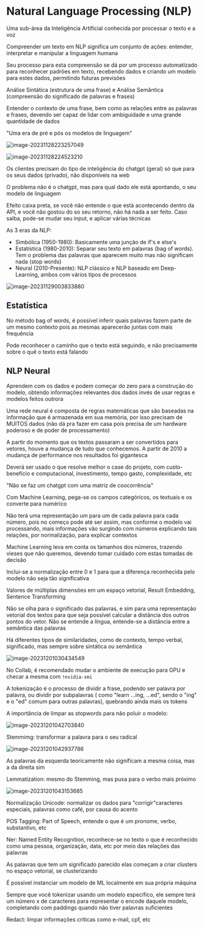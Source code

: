 # Natural Language Processing (NLP)

Uma sub-área da Inteligência Artificial conhecida por processar o texto e a voz

Compreender um texto em NLP significa um conjunto de ações: entender, interpretar e manipular a linguagem humana

Seu processo para esta compreensão se dá por um processo automatizado para reconhecer padrões em texto, recebendo dados e criando um modelo para estes dados, permitindo futuras previsões

Análise Sintática (estrutura de uma frase) e Análise Semântica (compreensão do significado de palavras e frases)

Entender o contexto de uma frase, bem como as relações entre as palavras e frases, devendo ser capaz de lidar com ambiguidade e uma grande quantidade de dados

"Uma era de pré e pós os modelos de linguagem"

![image-20231128223257049](C:\Users\Home\AppData\Roaming\Typora\typora-user-images\image-20231128223257049.png)

![image-20231128224523210](C:\Users\Home\AppData\Roaming\Typora\typora-user-images\image-20231128224523210.png)

Os clientes precisam do tipo de inteligência do chatgpt (geral) só que para os seus dados (privado), não disponíveis na web

O problema não é o chatgpt, mas para qual dado ele está apontando, o seu modelo de linguagem

Efeito caixa preta, se você não entende o que está acontecendo dentro da API, e você não gostou do so seu  retorno, não há nada a ser feito. Caso saiba, pode-se mudar seu input, e aplicar várias técnicas

As 3 eras da NLP: 

- Simbólica (1950-1980): Basicamente uma junção de if's e else's 
- Estatística (1980-2010): Separar seu texto em palavras (bag of words). Tem o problema das palavras que aparecem muito mas não significam nada (stop words)
- Neural (2010-Presente): NLP clássico e NLP baseado em Deep-Learning, ambos com vários tipos de processos

![image-20231129003833880](C:\Users\Home\AppData\Roaming\Typora\typora-user-images\image-20231129003833880.png)

## Estatística 

No método bag of words, é possível inferir quais palavras fazem parte de um mesmo contexto pois as mesmas aparecerão juntas com mais frequência

Pode reconhecer o caminho que o texto está seguindo, e não precisamente sobre o quê o texto está falando



## NLP Neural

Aprendem com os dados e podem começar do zero para a construção do modelo, obtendo informações relevantes dos dados invés de usar regras e modelos feitos outrora

Uma rede neural é composta de regras matemáticas que são baseadas na informação que é armazenada em sua memória, por isso precisam de MUITOS dados (não dá pra fazer em casa pois precisa de um hardware poderoso e de poder de processamento)

A partir do momento que os textos passaram a ser convertidos para vetores, houve a mudança de tudo que conhecemos. A partir de 2010 a mudança de performance nos resultados foi gigantesca

Deverá ser usado o que resolve melhor o case do projeto, com custo-benefício e computacional, investimento, tempo gasto, complexidade, etc

"Não se faz um chatgpt com uma matriz de coocorrência"



Com Machine Learning, pega-se os campos categóricos, os textuais e os converte para numérico

Não terá uma representação um para um de cada palavra para cada número, pois no começo pode até ser assim, mas conforme o modelo vai processando, mais informações vão surgindo com números explicando tais relações, por normalização, para explicar contextos

Machine Learning leva em conta os tamanhos dos números, trazendo vieses que não queremos, devendo tomar cuidado com estas tomadas de decisão

Inclui-se a normalização entre 0 e 1 para que a diferença reconhecida pelo modelo não seja tão significativa

Valores de múltiplas dimensões em um espaço vetorial, Result Embedding, Sentence Transforming

Não se olha para o significado das palavras, e sim para uma representação vetorial dos textos para que seja possível calcular a distância dos outros pontos do vetor. Não se entende a língua, entende-se a distância entre a semântica das palavras

Há diferentes tipos de similaridades, como de contexto, tempo verbal, significado, mas sempre sobre sintática ou semântica

![image-20231201030434549](C:\Users\Home\AppData\Roaming\Typora\typora-user-images\image-20231201030434549.png)





No Collab, é recomendado mudar o ambiente de execução para GPU e checar a mesma com `!nvidia-smi`

A tokenização é o processo de dividir a frase, podendo ser palavra por palavra, ou dividir por subpalavras ( como "learn ...ing, ...ed", sendo o "ing" e o "ed" comum para outras palavras), quebrando ainda mais os tokens

A importância de limpar as stopwords para não poluir o modelo:

![image-20231201042703840](C:\Users\Home\AppData\Roaming\Typora\typora-user-images\image-20231201042703840.png)

Stemmimg: transformar a palavra para o seu radical

![image-20231201042937786](C:\Users\Home\AppData\Roaming\Typora\typora-user-images\image-20231201042937786.png)

As palavras da esquerda teoricamente não significam a mesma coisa, mas a da direita sim



Lemmatization: mesmo do Stemming, mas puxa para o verbo mais próximo

![image-20231201043153685](C:\Users\Home\AppData\Roaming\Typora\typora-user-images\image-20231201043153685.png)

Normalização Unicode: normalizar os dados para "corrigir"caracteres especiais, palavras como café, por causa do acento



POS Tagging: Part of Speech, entende o que é um pronome, verbo, substantivo, etc

Ner: Named Entity Recognition, reconhece-se no texto o que é reconhecido como uma pessoa, organização, data, etc por meio das relações das palavras



As palavras que tem um significado parecido elas começam a criar clusters no espaço vetorial, se clusterizando

É possível instanciar um modelo de ML localmente em sua própria máquina

Sempre que você tokenizar usando um modelo específico, ele sempre terá um número x de caracteres para representar o encode daquele modelo, completando com paddings quando não tiver palavras suficientes



Redact: limpar informações críticas como e-mail, cpf, etc
